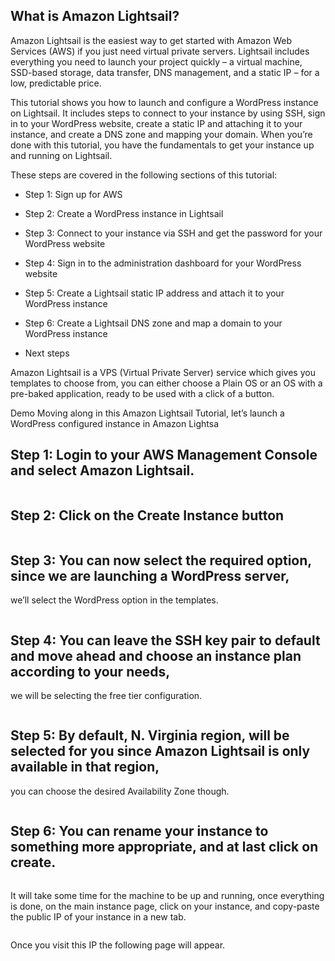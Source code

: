 ## What is Amazon Lightsail?
Amazon Lightsail is the easiest way to get started with Amazon Web Services (AWS) if you just need virtual private servers.
Lightsail includes everything you need to launch your project quickly – a virtual machine, SSD-based storage, data transfer, 
DNS management, and a static IP – for a low, predictable price.

This tutorial shows you how to launch and configure a WordPress instance on Lightsail. 
It includes steps to connect to your instance by using SSH, sign in to your WordPress website, 
create a static IP and attaching it to your instance, and create a DNS zone and mapping your domain. 
When you’re done with this tutorial, you have the fundamentals to get your instance up and running on Lightsail.

These steps are covered in the following sections of this tutorial:

* Step 1: Sign up for AWS

* Step 2: Create a WordPress instance in Lightsail

* Step 3: Connect to your instance via SSH and get the password for your WordPress website

* Step 4: Sign in to the administration dashboard for your WordPress website

* Step 5: Create a Lightsail static IP address and attach it to your WordPress instance

* Step 6: Create a Lightsail DNS zone and map a domain to your WordPress instance

* Next steps

Amazon Lightsail is a VPS (Virtual Private Server) service which gives you templates to choose from, 
you can either choose a Plain OS or an OS with a pre-baked application, ready to be used with a click of a button.

Demo
Moving along in this Amazon Lightsail Tutorial, let’s launch a WordPress configured instance in Amazon Lightsa



## Step 1: Login to your AWS Management Console and select Amazon Lightsail.

![]()

## Step 2: Click on the Create Instance button

![]()

## Step 3: You can now select the required option, since we are launching a WordPress server, 
we’ll select the WordPress option in the templates.

![]()

## Step 4: You can leave the SSH key pair to default and move ahead and choose an instance plan according to your needs, 
we will be selecting the free tier configuration.

![]()

## Step 5: By default, N. Virginia region, will be selected for you since Amazon Lightsail is only available in that region, 
you can choose the desired Availability Zone though.

![]()

## Step 6: You can rename your instance to something more appropriate, and at last click on create.

![]()

It will take some time for the machine to be up and running, once everything is done, on the main instance page, click on your instance, 
and copy-paste the public IP of your instance in a new tab.

![]()

Once you visit this IP the following page will appear.


